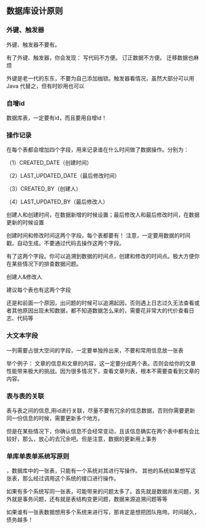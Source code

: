 ## 数据库设计原则

### 外键、触发器

外键、触发器不要有。

有了外键、触发器，你会发现： 写代码不方便。 订正数据不方便。 迁移数据也麻烦

外键是老一代的东东，不要为自己添加枷锁。触发器看情况，虽然大部分可以用 Java 代替之，但有时妙用也可以

### 自增id

数据库表，一定要有id，而且要用自增id！

### 操作记录

在每个表都会增加四个字段，用来记录谁在什么时间做了数据操作。分别为：

（1）CREATED_DATE（创建时间）

（2）LAST_UPDATED_DATE（最后修改时间）

（3）CREATED_BY（创建人）

（4）LAST_UPDATED_BY（最后修改人）

创建人和创建时间，在数据新增的时候设置；最后修改人和最后修改时间，在数据更新的时候设置

创建时间和修改时间这两个字段，每个表都要有！ 注意，一定要用数据的时间戳，自动生成。不要通过代码去操作这两个字段。

有了这两个字段。你可以追溯到数据的时间点，创建和修改的时间点。极大方便你在某些情况下的排查数据问题。

创建人&修改人

建议每个表也有这两个字段

还是和前面一个原因，出问题的时候可以追溯起因，否则遇上日志过久无法查看或者其他原因出现未知数据，都不知道数据怎么来的，需要花非常大的代价查看日志、代码等

### 大文本字段

一列需要占很大空间的字段，一定要单独拎出来，不要和常用信息放一张表

举个例子： 文章的信息和文章的内容，这一定要分成两个表。否则会给你的文章性能带来极大的挑战。因为很多情况下，查看文章列表，根本不需要查看到文章的内容。

### 表与表的关联

表与表之间的信息,用id进行关联，尽量不要有冗余的信息数据，否则你需要更新同一份信息的时候，需要更新多个地方。

但是在某些情况下，你确认信息不会经常变动，且该信息确实在两个表中都有会比较好，那么，放心的去冗余吧。但是注意，数据的更新用上事务

### 单库单表单系统写原则

，数据库中的一张表，只能有一个系统对其进行写操作。 其他的系统如果想写这张表，那么经过调用这个系统的接口进行操作。

如果有多个系统写同一张表，可能带来的问题太多了。首先就是数据并发问题，另外就是事务问题，还有就是表结构变更问题，数据来源追溯问题等等

如果谁有一张表数据想用多个系统来进行写，那肯定是想把团队拖垮。时间越久，债务越多！